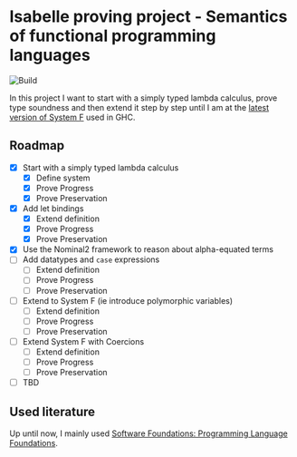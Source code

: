 # Isabelle proving project - Semantics of functional programming languages

![Build](https://github.com/jvanbruegge/isabelle-lambda-calculus/workflows/Build/badge.svg)

In this project I want to start with a simply typed lambda calculus, prove type soundness and then extend it step by step until I am at the [latest version of System F](https://repository.brynmawr.edu/cgi/viewcontent.cgi?article=1014&context=compsci_pubs) used in GHC.

## Roadmap

-   [x] Start with a simply typed lambda calculus
    -   [x] Define system
    -   [x] Prove Progress
    -   [x] Prove Preservation
-   [x] Add let bindings
    -   [x] Extend definition
    -   [x] Prove Progress
    -   [x] Prove Preservation
-   [x] Use the Nominal2 framework to reason about alpha-equated terms
-   [ ] Add datatypes and `case` expressions
    -   [ ] Extend definition
    -   [ ] Prove Progress
    -   [ ] Prove Preservation
-   [ ] Extend to System F (ie introduce polymorphic variables)
    -   [ ] Extend definition
    -   [ ] Prove Progress
    -   [ ] Prove Preservation
-   [ ] Extend System F with Coercions
    -   [ ] Extend definition
    -   [ ] Prove Progress
    -   [ ] Prove Preservation
-   [ ] TBD

## Used literature

Up until now, I mainly used [Software Foundations: Programming Language Foundations](https://softwarefoundations.cis.upenn.edu/current/plf-current/toc.html).
